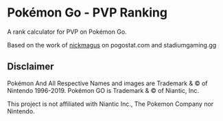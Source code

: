 # Pokémon Go - PVP Ranking

A rank calculator for PVP on Pokémon Go.

Based on the work of [nickmagus][pogostat-reddit] on pogostat.com and stadiumgaming.gg

## Disclaimer

Pokémon And All Respective Names and images are Trademark & © of Nintendo 1996-2019. Pokémon GO is Trademark & © of Niantic, Inc.

This project is not affiliated with Niantic Inc., The Pokemon Company nor Nintendo.

[pogostat-reddit]: https://www.reddit.com/r/TheSilphRoad/comments/bwtsqg/pvp_iv_rank_calculator/
[nickmagus]: https://www.reddit.com/user/nickmagus/

